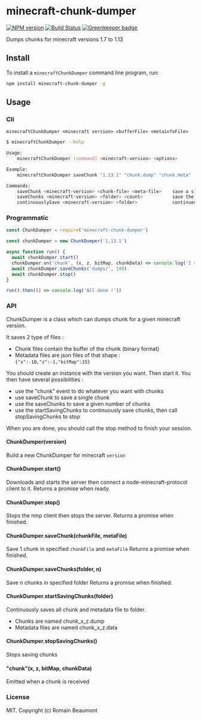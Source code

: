 # minecraft-chunk-dumper

[![NPM version](https://img.shields.io/npm/v/minecraft-chunk-dumper.svg)](http://npmjs.com/package/minecraft-chunk-dumper)
[![Build Status](https://img.shields.io/circleci/project/github/PrismarineJS/minecraft-chunk-dumper/master.svg)](https://circleci.com/gh/PrismarineJS/minecraft-chunk-dumper)
[![Greenkeeper badge](https://badges.greenkeeper.io/PrismarineJS/minecraft-chunk-dumper.svg)](https://greenkeeper.io/)

Dumps chunks for minecraft versions 1.7 to 1.13


## Install

To install a `minecraftChunkDumper` command line program, run:

```bash
npm install minecraft-chunk-dumper -g
```


## Usage

### Cli

`minecraftChunkDumper <minecraft version> <bufferFile> <metainfoFile>`

```bash
$ minecraftChunkDumper --help

Usage:
    minecraftChunkDumper [command] <minecraft-version> <options>

Example:
    minecraftChunkDumper saveChunk "1.13.1" "chunk.dump" "chunk.meta"

Commands:
    saveChunk <minecraft-version> <chunk-file> <meta-file>    save a single chunk file to specified files
    saveChunks <minecraft-version> <folder> <count>           save the specified number of chunks to the given folder
    continuouslySave <minecraft-version> <folder>             continuously saves chunks to the specified folder, until the program is stopped
```

### Programmatic

```js
const ChunkDumper = require('minecraft-chunk-dumper')

const chunkDumper = new ChunkDumper('1.13.1')

async function run() {
  await chunkDumper.start()
  chunkDumper.on('chunk', (x, z, bitMap, chunkData) => console.log('I received a chunk at ' + x + ';' + z))
  await chunkDumper.saveChunks('dumps/', 100)
  await chunkDumper.stop()
}

run().then(() => console.log('All done !'))
```

### API

ChunkDumper is a class which can dumps chunk for a given minecraft version.

It saves 2 type of files :
* Chunk files contain the buffer of the chunk (binary format)
* Metadata files are json files of that shape : `{"x":-10,"z":-1,"bitMap":15}`

You should create an instance with the version you want. Then start it.
You then have several possibilities :
* use the "chunk" event to do whatever you want with chunks
* use saveChunk to save a single chunk
* use the saveChunks to save a given number of chunks
* use the startSavingChunks to continuously save chunks, then call stopSavingChunks to stop

When you are done, you should call the stop method to finish your session.

#### ChunkDumper(version)

Build a new ChunkDumper for minecraft `version`

#### ChunkDumper.start()

Downloads and starts the server then connect a node-minecraft-protocol client to it.
Returns a promise when ready.

#### ChunkDumper.stop()

Stops the nmp client then stops the server.
Returns a promise when finished.

#### ChunkDumper.saveChunk(chunkFile, metaFile)

Save 1 chunk in specified `chunkFile` and `metaFile` 
Returns a promise when finished.

#### ChunkDumper.saveChunks(folder, n)

Save n chunks in specified folder
Returns a promise when finished.

#### ChunkDumper.startSavingChunks(folder)

Continuously saves all chunk and metadata file to folder.
* Chunks are named chunk_x_z.dump
* Metadata files are named chunk_x_z.data

#### ChunkDumper.stopSavingChunks()

Stops saving chunks

#### "chunk"(x, z, bitMap, chunkData)

Emitted when a chunk is received


### License

MIT. Copyright (c) Romain Beaumont
